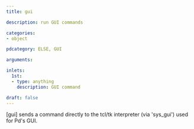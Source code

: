 ```yaml
---
title: gui

description: run GUI commands

categories:
- object

pdcategory: ELSE, GUI

arguments:

inlets:
  1st:
  - type: anything
    description: GUI command

draft: false
---
```


[gui] sends a command directly to the tcl/tk interpreter (via 'sys_gui') used for Pd's GUI.

